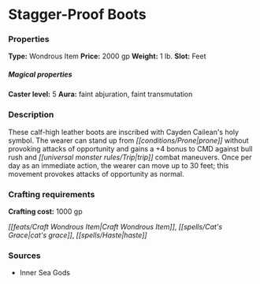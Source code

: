 ﻿---
Title: "Stagger-Proof Boots"
Type: "Wondrous Item"
Price: "2000 gp"
Weight: "1 lb."
Slot: "Feet"
Caster level: "5"
Aura: "faint abjuration, faint transmutation"
Description: |
  "These calf-high leather boots are inscribed with Cayden Cailean's holy symbol. The wearer can stand up from prone without provoking attacks of opportunity and gains a +4 bonus to CMD against bull rush and trip combat maneuvers. Once per day as an immediate action, the wearer can move up to 30 feet; this movement provokes attacks of opportunity as normal."
Crafting cost: "1000 gp"
Sources: "['Inner Sea Gods']"
---

# Stagger-Proof Boots

### Properties

**Type:** Wondrous Item **Price:** 2000 gp **Weight:** 1 lb. **Slot:** Feet

##### Magical properties

**Caster level:** 5 **Aura:** faint abjuration, faint transmutation

### Description

These calf-high leather boots are inscribed with Cayden Cailean's holy symbol. The wearer can stand up from _[[conditions/Prone|prone]]_ without provoking attacks of opportunity and gains a +4 bonus to CMD against bull rush and _[[universal monster rules/Trip|trip]]_ combat maneuvers. Once per day as an immediate action, the wearer can move up to 30 feet; this movement provokes attacks of opportunity as normal.

### Crafting requirements

**Crafting cost:** 1000 gp

_[[feats/Craft Wondrous Item|Craft Wondrous Item]]_, _[[spells/Cat's Grace|cat's grace]]_, _[[spells/Haste|haste]]_

### Sources

* Inner Sea Gods